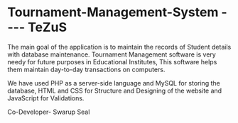 # Tournament-Management-System ---- TeZuS

The main goal of the application is to maintain the records of Student details with database maintenance. Tournament Management software is very needy for future purposes in Educational Institutes, This software helps them maintain day-to-day transactions on computers.

We have used PHP as a server-side language and MySQL for storing the database, HTML and CSS for Structure and Designing of the website and JavaScript for Validations.

Co-Developer- Swarup Seal
